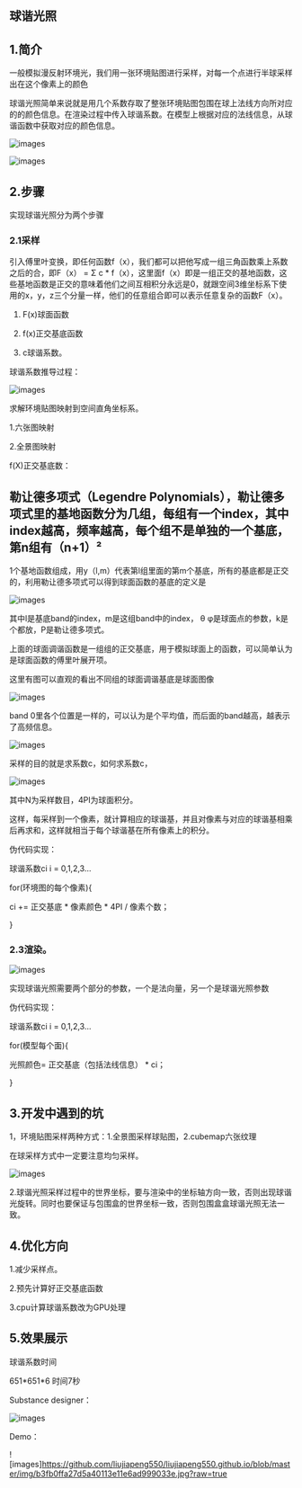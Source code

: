 球谐光照
--------

1.简介
------

一般模拟漫反射环境光，我们用一张环境贴图进行采样，对每一个点进行半球采样出在这个像素上的颜色

球谐光照简单来说就是用几个系数存取了整张环境贴图包围在球上法线方向所对应的的颜色信息。在渲染过程中传入球谐系数。在模型上根据对应的法线信息，从球谐函数中获取对应的颜色信息。

![images](https://github.com/liujiapeng550/liujiapeng550.github.io/blob/master/img/d8c0668fe73c90d7f6a813b8bb90921c.jpg?raw=true)

![images](https://github.com/liujiapeng550/liujiapeng550.github.io/blob/master/img/9c5c3457fb3b56c5cb614383581da786.jpg?raw=true?raw=true)

2.步骤
------

实现球谐光照分为两个步骤

### 2.1采样

引入傅里叶变换，即任何函数f（x），我们都可以把他写成一组三角函数乘上系数之后的合，即F（x）
= Σ c \*
f（x），这里面f（x）即是一组正交的基地函数，这些基地函数是正交的意味着他们之间互相积分永远是0，就跟空间3维坐标系下使用的x，y，z三个分量一样，他们的任意组合即可以表示任意复杂的函数F（x）。

1.  F(x)球面函数

2.  f(x)正交基底函数

3.  c球谐系数。

球谐系数推导过程：

![images](https://github.com/liujiapeng550/liujiapeng550.github.io/blob/master/img/fe5fb388c7846fd1d6b624f696c777e7.jpg?raw=true)

求解环境贴图映射到空间直角坐标系。

1.六张图映射

2.全景图映射

f(X)正交基底数：

勒让德多项式（Legendre
Polynomials），勒让德多项式里的基地函数分为几组，每组有一个index，其中index越高，频率越高，每个组不是单独的一个基底，第n组有（n+1）²
-
1个基地函数组成，用y（l,m）代表第l组里面的第m个基底，所有的基底都是正交的，利用勒让德多项式可以得到球面函数的基底的定义是

![images](https://github.com/liujiapeng550/liujiapeng550.github.io/blob/master/img/9a46b2b6f4ce0a662ac9747f5bc69b5b.jpg?raw=true)

其中l是基底band的index，m是这组band中的index， θ
φ是球面点的参数，k是个都放，P是勒让德多项式。

上面的球面调谐函数是一组组的正交基底，用于模拟球面上的函数，可以简单认为是球面函数的傅里叶展开项。

这里有图可以直观的看出不同组的球面调谐基底是球面图像

![images](https://github.com/liujiapeng550/liujiapeng550.github.io/blob/master/img/92c79d3c45ccbd8bf2b4a06b17b78e07.jpg?raw=true)

band
0里各个位置是一样的，可以认为是个平均值，而后面的band越高，越表示了高频信息。

![images](https://github.com/liujiapeng550/liujiapeng550.github.io/blob/master/img/2ca2dfd6d0665b9e11bfb2bfdd23fb99.jpg?raw=true)

采样的目的就是求系数c，如何求系数c，

![images](https://github.com/liujiapeng550/liujiapeng550.github.io/blob/master/img/4f875035149e5ba61f9ce6c9994143d1.jpg?raw=true)

其中N为采样数目，4PI为球面积分。

这样，每采样到一个像素，就计算相应的球谐基，并且对像素与对应的球谐基相乘后再求和，这样就相当于每个球谐基在所有像素上的积分。

伪代码实现：

球谐系数ci i = 0,1,2,3…

for(环境图的每个像素){

ci += 正交基底 \* 像素颜色 \* 4PI / 像素个数；

}

### 2.3渲染。

![images](https://github.com/liujiapeng550/liujiapeng550.github.io/blob/master/img/bd1728aabf11e6911557766c915d41b7.jpg?raw=true)

实现球谐光照需要两个部分的参数，一个是法向量，另一个是球谐光照参数

伪代码实现：

球谐系数ci i = 0,1,2,3…

for(模型每个面){

光照颜色= 正交基底（包括法线信息） \* ci；

}

3.开发中遇到的坑
----------------

1，环境贴图采样两种方式：1.全景图采样球贴图，2.cubemap六张纹理

在球采样方式中一定要注意均匀采样。

![images](https://github.com/liujiapeng550/liujiapeng550.github.io/blob/master/img/0abd5da2f4a68bea7cce8cbfa42f4332.jpg?raw=true)

2.球谐光照采样过程中的世界坐标，要与渲染中的坐标轴方向一致，否则出现球谐光旋转。同时也要保证与包围盒的世界坐标一致，否则包围盒盒球谐光照无法一致。

4.优化方向
----------

1.减少采样点。

2.预先计算好正交基底函数

3.cpu计算球谐系数改为GPU处理

5.效果展示
----------

球谐系数时间

651\*651\*6 时间7秒

Substance designer：

![images](https://github.com/liujiapeng550/liujiapeng550.github.io/blob/master/img/2ba185204f8491c3b62690bd1abd0614.jpg?raw=true)

Demo：

![images]https://github.com/liujiapeng550/liujiapeng550.github.io/blob/master/img/b3fb0ffa27d5a40113e11e6ad999033e.jpg?raw=true
